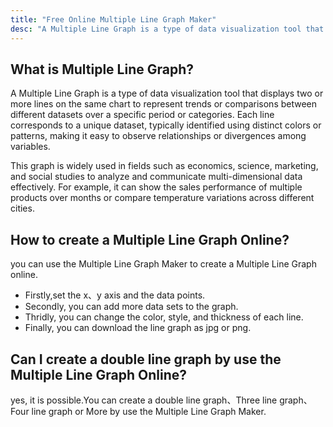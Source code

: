 ```yaml
---
title: "Free Online Multiple Line Graph Maker"
desc: "A Multiple Line Graph is a type of data visualization tool that displays two or more lines on the same chart to represent trends or comparisons between different datasets over a specific period or categories. Each line corresponds to a unique dataset, typically identified using distinct colors or patterns, making it easy to observe relationships or divergences among variables."
---
```


## What is Multiple Line Graph?

A Multiple Line Graph is a type of data visualization tool that displays two or more lines on the same chart to represent trends or comparisons between different datasets over a specific period or categories. Each line corresponds to a unique dataset, typically identified using distinct colors or patterns, making it easy to observe relationships or divergences among variables.

This graph is widely used in fields such as economics, science, marketing, and social studies to analyze and communicate multi-dimensional data effectively. For example, it can show the sales performance of multiple products over months or compare temperature variations across different cities.

## How to create a Multiple Line Graph Online?

you can use the Multiple Line Graph Maker to create a Multiple Line Graph online.

- Firstly,set the x、y axis and the data points. 
- Secondly, you can add more data sets to the graph.
- Thridly, you can change the color, style, and thickness of each line. 
- Finally, you can download the line graph as jpg or png.

## Can I create a double line graph by use the Multiple Line Graph Online?

yes, it is possible.You can create a double line graph、Three line graph、Four line graph or More by use the Multiple Line Graph Maker.
